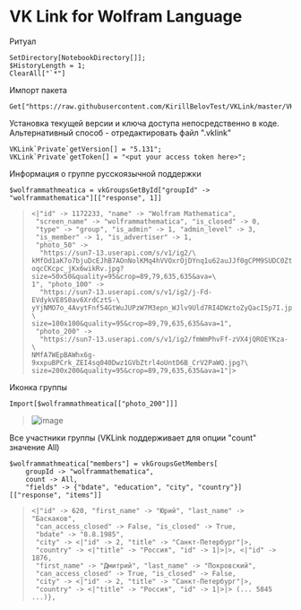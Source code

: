 # VK Link for Wolfram Language

Ритуал

```wolfram
SetDirectory[NotebookDirectory[]];
$HistoryLength = 1; 
ClearAll["`*"]
```

Импорт пакета

```wolfram
Get["https://raw.githubusercontent.com/KirillBelovTest/VKLink/master/VKLink.wl"]
```

Установка текущей версии и ключа доступа непосредственно в коде. Альтернативный способ - отредактировать файл ".vklink"

```wolfram
VKLink`Private`getVersion[] = "5.131";
VKLink`Private`getToken[] = "<put your access token here>";
```

Информация о группе русскоязычной поддержки

```wolfram
$wolframmathmeatica = vkGroupsGetById["groupId" -> "wolframmathematica"][["response", 1]]
```

> ```wolfram
> <|"id" -> 1172233, "name" -> "Wolfram Mathematica", 
>  "screen_name" -> "wolframmathematica", "is_closed" -> 0, 
>  "type" -> "group", "is_admin" -> 1, "admin_level" -> 3, 
>  "is_member" -> 1, "is_advertiser" -> 1, 
>  "photo_50" -> 
>   "https://sun7-13.userapi.com/s/v1/ig2/\
> kMfOd1aK7o7bjuDcEJhB7AOnNolKMq4hVVOxrOjDYnq1u62auJJf0gCPM9SUDC0ZtdTFNu\
> oqcCKcpc_jKx6wikRv.jpg?size=50x50&quality=95&crop=89,79,635,635&ava=\
> 1", "photo_100" -> 
>   "https://sun7-13.userapi.com/s/v1/ig2/j-Fd-EVdykVE8S0av6XrdCztS-\
> yYjNMO7o_4AvytFnf54GtWuJUPzW7M3epn_WJlv9Uld7RI4DWztoZyQacI5p7I.jpg?\
> size=100x100&quality=95&crop=89,79,635,635&ava=1", 
>  "photo_200" -> 
>   "https://sun7-13.userapi.com/s/v1/ig2/fmWmPhvFf-zVX4jQROEYKza-\
> NMfA7WEpBAWhx6g-9xxpuBPCrk_ZEI4sq040Dwz1GVbZtrl4oUntD6B_CrV2PaWQ.jpg?\
> size=200x200&quality=95&crop=89,79,635,635&ava=1"|>
> ```

Иконка группы

```wolfram
Import[$wolframmathmeatica[["photo_200"]]]
```

> ![image](https://user-images.githubusercontent.com/16749283/150140029-e9b04f83-9cfc-462a-9a45-a22d6b104cb9.png)


Все участники группы (VKLink поддерживает для опции "count" значение All)

```wolfram
$wolframmathmeatica["members"] = vkGroupsGetMembers[
	groupId -> "wolframmathematica", 
	count -> All, 
	"fields" -> {"bdate", "education", "city", "country"}][["response", "items"]]
```

> ```wolfram
> <|"id" -> 620, "first_name" -> "Юрий", "last_name" -> "Баскаков", 
>  "can_access_closed" -> False, "is_closed" -> True, 
>  "bdate" -> "8.8.1985", 
>  "city" -> <|"id" -> 2, "title" -> "Санкт-Петербург"|>, 
>  "country" -> <|"title" -> "Россия", "id" -> 1|>|>, <|"id" -> 1876, 
>  "first_name" -> "Дмитрий", "last_name" -> "Покровский", 
>  "can_access_closed" -> True, "is_closed" -> False, 
>  "city" -> <|"id" -> 2, "title" -> "Санкт-Петербург"|>, 
>  "country" -> <|"title" -> "Россия", "id" -> 1|>|> (... 5845 ...)},
> ```
